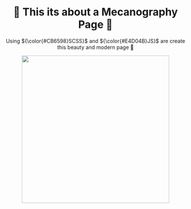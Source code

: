 
<div align="center">
    <h1> 🤍 This its about a Mecanography Page 🤍</h1>
    <p font-size="20px"> Using ${\color{#CB6598}SCSS}$ and ${\color{#E4D04B}JS}$ are create this beauty and modern page 🤍</p>
    <img width="400px" src="https://i.pinimg.com/564x/01/26/42/0126421049a8348aac5fcd3f9187dbd3.jpg">
</div>